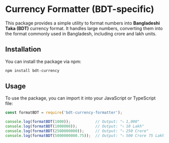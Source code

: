 # Currency Formatter (BDT-specific)

This package provides a simple utility to format numbers into **Bangladeshi Taka (BDT)** currency format. It handles large numbers, converting them into the format commonly used in Bangladesh, including crore and lakh units.

## Installation

You can install the package via npm:

```bash
npm install bdt-currency
```

## Usage

To use the package, you can import it into your JavaScript or TypeScript file:

```javascript
const formatBDT = require('bdt-currency-formatter');

console.log(formatBDT(1000));           // Output: "৳ 1,000"
console.log(formatBDT(1000000));        // Output: "৳ 10 Lakh"
console.log(formatBDT(2500000000));     // Output: "৳ 250 Crore"
console.log(formatBDT(5000000000.75));  // Output: "৳ 500 Crore 75 Lakh"

```

